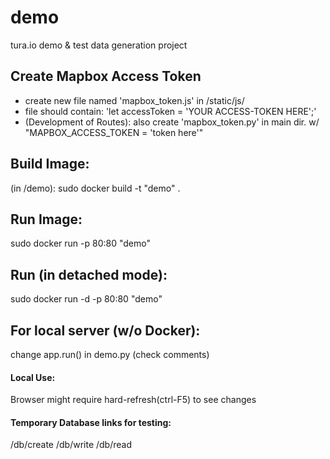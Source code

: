 # demo
tura.io demo &amp; test data generation project

## Create Mapbox Access Token
  * create new file named 'mapbox_token.js' in /static/js/
  * file should contain: 'let accessToken = 'YOUR ACCESS-TOKEN HERE';'
  * (Development of Routes): also create 'mapbox_token.py' in main dir. w/ "MAPBOX_ACCESS_TOKEN = 'token here'"

## Build Image:
  (in /demo): sudo docker build -t "demo" .

## Run Image:
  sudo docker run -p 80:80 "demo"

## Run (in detached mode):
  sudo docker run -d -p 80:80 "demo"

## For local server (w/o Docker):
  change app.run() in demo.py (check comments)

#### Local Use:
  Browser might require hard-refresh(ctrl-F5) to see changes
#### Temporary Database links for testing:
  /db/create
  /db/write
  /db/read

